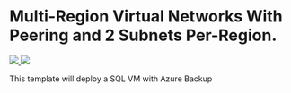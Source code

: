 # Multi-Region Virtual Networks With Peering and 2 Subnets Per-Region.

<a href="https://portal.azure.com/#create/Microsoft.Template/uri/https%3A%2F%2Fraw.githubusercontent.com%2Fedm-ms%2FARM%2Fmaster%2FLarge%20SQL%20VM%20w%20Backup%2Ftemplate.json" target="_blank" rel="noopener noreferrer">

<img src="http://azuredeploy.net/deploybutton.png"/>

</a>

<a href="http://armviz.io/#/?load=https%3A%2F%2Fraw.githubusercontent.com%2Fedm-ms%2FARM%2Fmaster%2FLarge%20SQL%20VM%20w%20Backup%2Ftemplate.json" target="_blank" rel="noopener noreferrer">

<img src="http://armviz.io/visualizebutton.png"/>

</a>

This template will deploy a SQL VM with Azure Backup